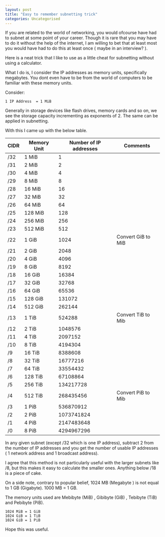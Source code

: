 ```yaml
---
layout: post
title: "Easy to remember subnetting trick"
categories: Uncategorised
---
```


If you are related to the world of networking, you would ofcourse have had to subnet at some point of your career. Though it is rare that you may have to do it without the help of the internet, I am willing to bet that at least most you would have had to do this at least once ( maybe in an interview? ). 

Here is a neat trick that I like to use as a little cheat for subnetting without using a calculator.

What I do is, I consider the IP addresses as memory units, specifically megabytes. You dont even have to be from the world of computers to be familiar with these memory units. 

Consider:  

```
1 IP Address  = 1 MiB
```
Generally in storage devices like flash drives, memory cards and so on, we see the storage capacity incrementing as exponents of 2. The same can be applied in subnetting.

With this I came up with the below table.


| CIDR | Memory Unit   | Number of IP addresses | Comments |
| ---- | ---- | ---------------------- | -------- |
| /32  | 1 MiB | 1                      |          |
| /31  | 2 MiB | 2                      |          |
| /30  | 4 MiB | 4                      |          |
| /29  | 8 MiB | 8                      |          |
| /28  | 16 MiB | 16                      |          |
| /27  | 32 MiB | 32                      |          |
| /26  | 64 MiB | 64                      |          |
| /25  | 128 MiB | 128                      |          |
| /24  | 256 MiB | 256                      |          |
| /23  | 512 MiB | 512                      |          |
| /22  | 1 GiB | 1024                      | Convert GiB to MiB          |
| /21  | 2 GiB | 2048                      |          |
| /20  | 4 GiB | 4096                      |          |
| /19  | 8 GiB | 8192                      |          |
| /18  | 16 GiB | 16384                       |          |
| /17  | 32 GiB | 32768                       |          |
| /16  | 64 GiB | 65536                       |          |
| /15  | 128 GiB | 131072                       |          |
| /14  | 512 GiB | 262144                  |          |
| /13  | 1 TiB | 524288                       | Convert TiB to Mib         |
| /12  | 2 TiB | 1048576                  |          |
| /11  | 4 TiB | 2097152                 |          |
| /10  | 8 TiB | 4194304                 |          |
| /9   | 16 TiB | 8388608                  |          |
| /8   | 32 TiB | 16777216                 |          |
| /7   | 64 TiB | 33554432                |          |
| /6   | 128 TiB | 67108864                 |          |
| /5   | 256 TiB | 134217728                |          |
| /4  | 512 TiB | 268435456              | Convert PiB to Mib        |
| /3  | 1 PiB | 536870912             |          |
| /2  | 2 PiB | 1073741824                       |          |
| /1  | 4 PiB | 2147483648              |          |
| /0  | 8 PiB | 4294967296              |          |


In any given subnet (except /32 which is one IP address), subtract 2 from the number of IP addresses and you get the number of usable IP addresses ( 1 network address and 1 broadcast address).

I agree that this method is not particularly useful with the larger subnets like /8, but this makes it easy to calculate the smaller ones. Anything below /18 is a piece of cake. 

On a side note, contrary to popular belief, 1024 MB (Megabyte ) is not equal to 1 GB (Gigabyte). 1000 MB = 1 GB. 

The memory units used are Mebibyte (MiB) , Gibibyte (GiB) , Tebibyte (TiB)  and Pebibyte (PiB). 

```
1024 MiB = 1 GiB
1024 GiB = 1 TiB
1024 GiB = 1 PiB
```
Hope this was useful. 

 
